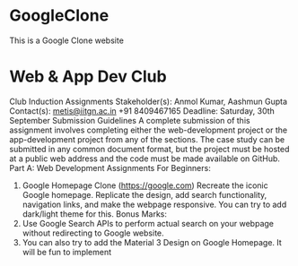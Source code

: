 # GoogleClone
This is a Google Clone website

# Web & App Dev Club
Club Induction Assignments
Stakeholder(s): Anmol Kumar, Aashmun Gupta
Contact(s): metis@iitgn.ac.in
 +91 8409467165
Deadline: Saturday, 30th September
Submission Guidelines
A complete submission of this assignment involves completing either the web-development project or the 
app-development project from any of the sections. The case study can be submitted in any common 
document format, but the project must be hosted at a public web address and the code must be made 
available on GitHub.
Part A: Web Development Assignments
For Beginners:
1. Google Homepage Clone (https://google.com)
Recreate the iconic Google homepage. Replicate the design, add search functionality, navigation links, and 
make the webpage responsive. You can try to add dark/light theme for this. 
Bonus Marks:
1. Use Google Search APIs to perform actual search on your webpage without redirecting to 
Google website.
2. You can also try to add the Material 3 Design on Google Homepage. It will be fun to implement
